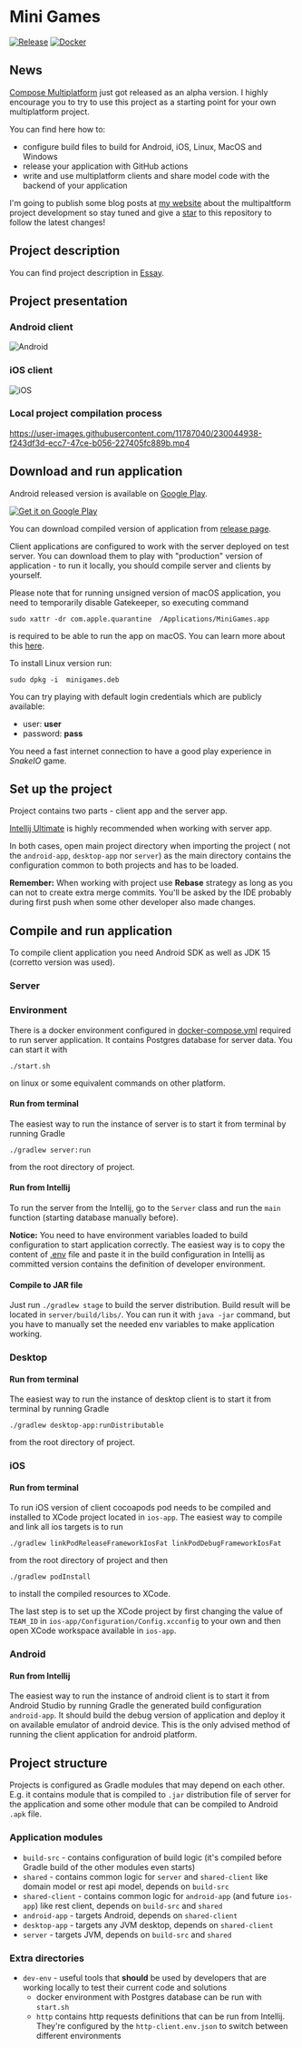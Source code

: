 # Mini Games

[![Release](https://github.com/avan1235/mini-games/actions/workflows/release.yml/badge.svg)](https://github.com/avan1235/mini-games/releases/latest)
[![Docker](https://github.com/avan1235/mini-games/actions/workflows/push-docker-image.yml/badge.svg)](https://hub.docker.com/repository/docker/avan1235/mini-games/tags?ordering=last_updated)

## News

[Compose Multiplatform](https://www.jetbrains.com/lp/compose-multiplatform/) just got released as an alpha version.
I highly encourage you to try to use this project as a starting point for your own multiplatform project.

You can find here how to:

- configure build files to build for Android, iOS, Linux, MacOS and Windows
- release your application with GitHub actions
- write and use multiplatform clients and share model code with the backend of your application

I'm going to publish some blog posts at [my website](https://kotlin-dev.ml/) about the multipaltform project development so stay tuned and give a
<a class="github-button" href="https://github.com/avan1235/mini-games" data-icon="octicon-star" data-show-count="true" aria-label="Star avan1235/mini-games on GitHub">star</a>
to this repository to follow the latest changes!

## Project description

You can find project description in [Essay](ESSAY.md).

## Project presentation

### Android client

![Android](https://user-images.githubusercontent.com/11787040/230712173-e8c3ff55-6d77-4fa4-a90e-4a7127732645.gif)

### iOS client

![iOS](https://user-images.githubusercontent.com/11787040/230871657-8b8ee025-bb77-446e-abd5-7d33023529f7.gif)

### Local project compilation process

https://user-images.githubusercontent.com/11787040/230044938-f243df3d-ecc7-47ce-b056-227405fc889b.mp4

## Download and run application

Android released version is available on
[Google Play](https://play.google.com/store/apps/details?id=ml.dev.kotlin.minigames).

<a href='https://play.google.com/store/apps/details?id=ml.dev.kotlin.minigames&pcampaignid=pcampaignidMKT-Other-global-all-co-prtnr-py-PartBadge-Mar2515-1'><img alt='Get it on Google Play' src='https://play.google.com/intl/en_us/badges/static/images/badges/en_badge_web_generic.png'/></a>

You can download compiled version of application from
[release page](https://github.com/avan1235/mini-games/releases).

Client applications are configured to work with the server deployed on test server.
You can download them to play with "production" version of application - to run it locally,
you should compile server and clients by yourself.

Please note that for running unsigned version of macOS application, you need to temporarily
disable Gatekeeper, so executing command

```shell
sudo xattr -dr com.apple.quarantine  /Applications/MiniGames.app
```

is required to be able to run the app on macOS. You can learn more about this
[here](https://web.archive.org/web/20230318124537/https://disable-gatekeeper.github.io/).

To install Linux version run:

```shell
sudo dpkg -i  minigames.deb
```

You can try playing with default login credentials which are publicly available:

- user: **user**
- password: **pass**

You need a fast internet connection to have a good play experience in _SnakeIO_ game.

## Set up the project

Project contains two parts - client app and the server app.

[Intellij Ultimate](https://www.jetbrains.com/idea/download/) is highly
recommended when working with server app.

In both cases, open main project directory when importing the project (
not the `android-app`, `desktop-app` nor `server`) as the main directory contains the
configuration common to both projects and has to be loaded.

**Remember:**
When working with project use **Rebase** strategy as long as you can
not to create extra merge commits. You'll be asked by the IDE probably
during first push when some other developer also made changes.

## Compile and run application

To compile client application you need Android SDK as well as JDK 15 (corretto version was used).

### Server

### Environment

There is a docker environment configured in [docker-compose.yml](dev-env/docker-compose.yml)
required to run server application. It contains Postgres database for server data.
You can start it with

```shell
./start.sh
```

on linux or some equivalent commands on other platform.

#### Run from terminal

The easiest way to run the instance of server is to start it from terminal by running
Gradle

```shell
./gradlew server:run
```

from the root directory of project.

#### Run from Intellij

To run the server from the Intellij, go to the `Server` class and run the `main`
function (starting database manually before).

**Notice:**
You need to have environment variables loaded to build configuration to start
application correctly. The easiest way is to copy the content of [.env](.env)
file and paste it in the build configuration in Intellij as committed version
contains the definition of developer environment.

#### Compile to JAR file

Just run `./gradlew stage` to build the server distribution. Build
result will be located in `server/build/libs/`. You can run it with `java -jar`
command, but you have to manually set the needed env variables to make application
working.

### Desktop

#### Run from terminal

The easiest way to run the instance of desktop client is to start it from terminal by running
Gradle

```shell
./gradlew desktop-app:runDistributable
```

from the root directory of project.

### iOS

#### Run from terminal

To run iOS version of client cocoapods pod needs to be compiled and installed to XCode project
located in `ios-app`. The easiest way to compile and link all ios targets is to run

```shell
./gradlew linkPodReleaseFrameworkIosFat linkPodDebugFrameworkIosFat
```

from the root directory of project and then

```shell
./gradlew podInstall
```

to install the compiled resources to XCode.

The last step is to set up the XCode project by first changing the value of `TEAM_ID` in
`ios-app/Configuration/Config.xcconfig` to your own and then open XCode workspace available
in `ios-app`.

### Android

#### Run from Intellij

The easiest way to run the instance of android client is to start it from Android Studio by running
Gradle the generated build configuration `android-app`. It should build the debug version of application
and deploy it on available emulator of android device. This is the only advised method of running the
client application for android platform.

## Project structure

Projects is configured as Gradle modules that may depend on each other.
E.g. it contains module that is compiled to `.jar` distribution file of server
for the application and some other module that can be compiled to Android `.apk`
file.

### Application modules

- `build-src` - contains configuration of build logic (it's compiled before Gradle build of the other modules even
  starts)
- `shared` - contains common logic for `server` and `shared-client` like domain model or rest api model, depends
  on `build-src`
- `shared-client` - contains common logic for `android-app` (and future `ios-app`) like rest client, depends
  on `build-src` and `shared`
- `android-app` - targets Android, depends on `shared-client`
- `desktop-app` - targets any JVM desktop, depends on `shared-client`
- `server` - targets JVM, depends on `build-src` and `shared`

### Extra directories

- `dev-env` - useful tools that **should** be used by developers that are working
  locally to test their current code and solutions
    - docker environment with Postgres database can be run with `start.sh`
    - `http` contains http requests definitions that can be run from Intellij. They're
      configured by the `http-client.env.json` to switch between different environments
